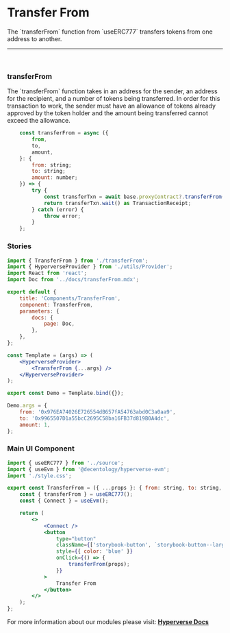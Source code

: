 # Transfer From

<p> The `transferFrom` function from `useERC777` transfers tokens from one address to another. </p>

---

<br>

### transferFrom

<p> The `transferFrom` function takes in an address for the sender, an address for the recipient, and a number of tokens being transferred. In order for this transaction to work, the sender must have an allowance of tokens already approved by the token holder and the amount being transferred cannot exceed the allowance. </p>

```jsx
	const transferFrom = async ({
		from,
		to,
		amount,
	}: {
		from: string;
		to: string;
		amount: number;
	}) => {
		try {
			const transferTxn = await base.proxyContract?.transferFrom(from, to, amount);
			return transferTxn.wait() as TransactionReceipt;
		} catch (error) {
			throw error;
		}
	};
```

### Stories

```jsx
import { TransferFrom } from './transferFrom';
import { HyperverseProvider } from './utils/Provider';
import React from 'react';
import Doc from '../docs/transferFrom.mdx';

export default {
	title: 'Components/TransferFrom',
	component: TransferFrom,
	parameters: {
		docs: {
			page: Doc,
		},
	},
};

const Template = (args) => (
	<HyperverseProvider>
		<TransferFrom {...args} />
	</HyperverseProvider>
);

export const Demo = Template.bind({});

Demo.args = {
	from: '0x976EA74026E726554dB657fA54763abd0C3a0aa9',
	to: '0x9965507D1a55bcC2695C58ba16FB37d819B0A4dc',
	amount: 1,
};
```

### Main UI Component

```jsx
import { useERC777 } from '../source';
import { useEvm } from '@decentology/hyperverse-evm';
import './style.css';

export const TransferFrom = ({ ...props }: { from: string, to: string, amount: number }) => {
	const { transferFrom } = useERC777();
	const { Connect } = useEvm();

	return (
		<>
			<Connect />
			<button
				type="button"
				className={['storybook-button', `storybook-button--large`].join(' ')}
				style={{ color: 'blue' }}
				onClick={() => {
					transferFrom(props);
				}}
			>
				Transfer From
			</button>
		</>
	);
};
```

For more information about our modules please visit: [**Hyperverse Docs**](docs.hyperverse.dev)
